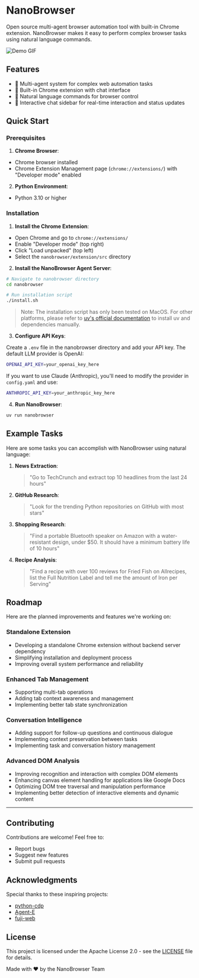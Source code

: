 # NanoBrowser

Open source multi-agent browser automation tool with built-in Chrome extension. NanoBrowser makes it easy to perform complex browser tasks using natural language commands.

![Demo GIF](https://github.com/user-attachments/assets/94f6e4e6-290d-4b6a-b68e-8ebcf038ded5)

## Features

- 🤖 Multi-agent system for complex web automation tasks
- 🔌 Built-in Chrome extension with chat interface
- 🧠 Natural language commands for browser control
- 💬 Interactive chat sidebar for real-time interaction and status updates

## Quick Start

### Prerequisites

1. **Chrome Browser**:
- Chrome browser installed
- Chrome Extension Management page (`chrome://extensions/`) with "Developer mode" enabled

2. **Python Environment**:
- Python 3.10 or higher

### Installation

1. **Install the Chrome Extension**:
- Open Chrome and go to `chrome://extensions/`
- Enable "Developer mode" (top right)
- Click "Load unpacked" (top left)
- Select the `nanobrowser/extension/src` directory

2. **Install the NanoBrowser Agent Server**:
```bash
# Navigate to nanobrowser directory
cd nanobrowser

# Run installation script
./install.sh
```

> Note: The installation script has only been tested on MacOS. For other platforms, please refer to [uv's official documentation](https://github.com/astral-sh/uv) to install uv and dependencies manually.

3. **Configure API Keys**:

Create a `.env` file in the nanobrowser directory and add your API key. The default LLM provider is OpenAI:
```bash
OPENAI_API_KEY=your_openai_key_here
```

If you want to use Claude (Anthropic), you'll need to modify the provider in `config.yaml` and use:
```bash
ANTHROPIC_API_KEY=your_anthropic_key_here
```

4. **Run NanoBrowser**:
```bash
uv run nanobrowser
```

## Example Tasks

Here are some tasks you can accomplish with NanoBrowser using natural language:

1. **News Extraction**:
   > "Go to TechCrunch and extract top 10 headlines from the last 24 hours"

2. **GitHub Research**:
   > "Look for the trending Python repositories on GitHub with most stars"

3. **Shopping Research**:
   > "Find a portable Bluetooth speaker on Amazon with a water-resistant design, under $50. It should have a minimum battery life of 10 hours"

4. **Recipe Analysis**:
   > "Find a recipe with over 100 reviews for Fried Fish on Allrecipes, list the Full Nutrition Label and tell me the amount of Iron per Serving"

## Roadmap

Here are the planned improvements and features we're working on:

### Standalone Extension
- Developing a standalone Chrome extension without backend server dependency
- Simplifying installation and deployment process
- Improving overall system performance and reliability

### Enhanced Tab Management
- Supporting multi-tab operations
- Adding tab context awareness and management
- Implementing better tab state synchronization

### Conversation Intelligence
- Adding support for follow-up questions and continuous dialogue
- Implementing context preservation between tasks
- Implementing task and conversation history management

### Advanced DOM Analysis
- Improving recognition and interaction with complex DOM elements
- Enhancing canvas element handling for applications like Google Docs
- Optimizing DOM tree traversal and manipulation performance
- Implementing better detection of interactive elements and dynamic content

---

## Contributing

Contributions are welcome! Feel free to:
- Report bugs
- Suggest new features
- Submit pull requests

## Acknowledgments

Special thanks to these inspiring projects:
- [python-cdp](https://github.com/HMaker/python-cdp)
- [Agent-E](https://github.com/EmergenceAI/Agent-E)
- [fuji-web](https://github.com/normal-computing/fuji-web)

## License

This project is licensed under the Apache License 2.0 - see the [LICENSE](LICENSE) file for details.

Made with ❤️ by the NanoBrowser Team